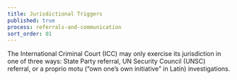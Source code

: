 ```yaml
---
title: Jurisdictional Triggers
published: true
process: referrals-and-communication
sort_order: 01
---
```



The International Criminal Court (ICC) may only exercise its jurisdiction in one of three ways: State Party referral, UN Security Council (UNSC) referral, or a proprio motu (“own one’s own initiative” in Latin) investigations.